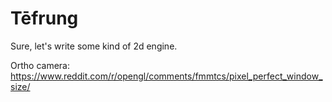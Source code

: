 # Tēfrung

Sure, let's write some kind of 2d engine.

Ortho camera: https://www.reddit.com/r/opengl/comments/fmmtcs/pixel_perfect_window_size/
